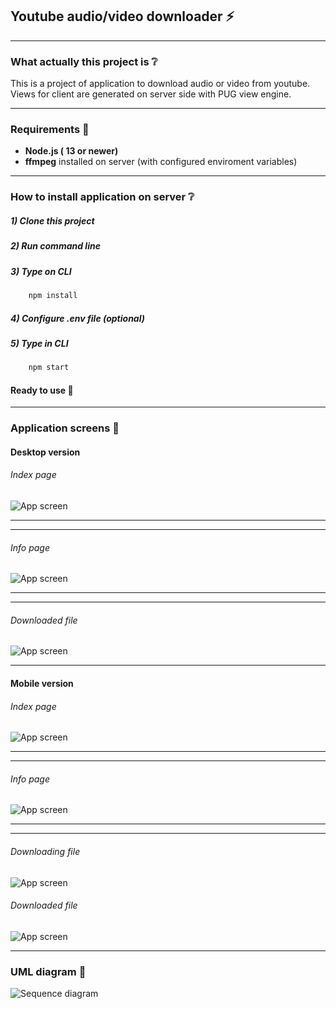 ## Youtube audio/video downloader :zap:

---

### What actually this project is :grey_question:

This is a project of application to download audio or video from youtube.
Views for client are generated on server side with PUG view engine.

---

### Requirements :wrench:

- **Node.js ( 13 or newer)**
- **ffmpeg** installed on server (with configured enviroment variables)

---

### How to install application on server :grey_question:

##### 1) Clone this project

##### 2) Run command line

##### 3) Type on CLI

```js
    npm install
```

##### 4) Configure .env file (optional)

##### 5) Type in CLI

```js
    npm start
```

#### Ready to use :rocket:

---

### Application screens :straight_ruler:

#### Desktop version

###### Index page

![App screen](screens/desktop/index.JPG)

---

---

###### Info page

![App screen](screens/desktop/find.JPG)

---

---

###### Downloaded file

![App screen](screens/desktop/downloaded.jpg)

---

#### Mobile version

###### Index page

![App screen](screens/mobile/index.jpg)

---

---

###### Info page

![App screen](screens/mobile/info.jpg)

---

---

###### Downloading file

![App screen](screens/mobile/progress.jpg)

###### Downloaded file

![App screen](screens/mobile/downloaded.jpg)

---

### UML diagram :triangular_ruler:

![Sequence diagram](uml/sequence.svg)
